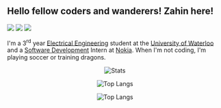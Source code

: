 ## Hello fellow coders and wanderers! Zahin here!
[![](https://img.shields.io/badge/Email-0078d4?style=flat&logo=microsoft-outlook)](mailto:zm2zaman@uwaterloo.ca)
[![](https://img.shields.io/badge/LinkedIn-0a66c2?style=flat&logo=linkedin)](https://www.linkedin.com/in/zahin-zaman)
[![](https://img.shields.io/badge/Devpost-003e54?style=flat&logo=devpost)](https://devpost.com/alvii147)

I'm a 3<sup>rd</sup> year [Electrical Engineering](https://i.kym-cdn.com/photos/images/original/001/890/988/b2f.jpg) student at the [University of Waterloo](https://i.redd.it/tdl8a93guj201.jpg) and a [Software Development](https://i.pinimg.com/originals/0e/d6/23/0ed623806cf3b9d805a8cb1e4c822daf.png) Intern at [Nokia](https://i.kym-cdn.com/photos/images/newsfeed/001/705/738/64d.jpg). When I'm not coding, I'm playing soccer or training dragons.  

<p align="center">
  <img alt = "Stats" src = "https://github-readme-stats.vercel.app/api?username=alvii147&show_icons=true&theme=onedark">
</p>
  
<p align="center">
  <img alt = "Top Langs" src = "https://github-readme-stats.vercel.app/api/top-langs/?username=alvii147&layout=compact&theme=onedark&hide=html,Makefile">
</p>
  
<p align="center">
  <img alt = "Top Langs" src = "https://github-readme-stats.vercel.app/api/top-langs/?username=alvii147&layout=compact&theme=onedark&hide=html,Makefile">
</p>
